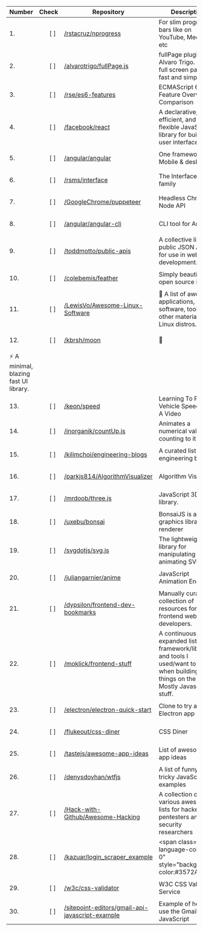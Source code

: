 Number | Check | Repository | Description |
----- | ----- | ----- | -----|
| 1. | <ul style="list-style-type:none"><li> [ ] </li></ul> | [/rstacruz/nprogress](https://github.com/rstacruz/nprogress) | For slim progress bars like on YouTube, Medium, etc | 
| 2. | <ul style="list-style-type:none"><li> [ ] </li></ul> | [/alvarotrigo/fullPage.js](https://github.com/alvarotrigo/fullPage.js) | fullPage plugin by Alvaro Trigo. Create full screen pages fast and simple | 
| 3. | <ul style="list-style-type:none"><li> [ ] </li></ul> | [/rse/es6-features](https://github.com/rse/es6-features) | ECMAScript 6: Feature Overview &amp; Comparison | 
| 4. | <ul style="list-style-type:none"><li> [ ] </li></ul> | [/facebook/react](https://github.com/facebook/react) | A declarative, efficient, and flexible JavaScript library for building user interfaces. | 
| 5. | <ul style="list-style-type:none"><li> [ ] </li></ul> | [/angular/angular](https://github.com/angular/angular) | One framework. Mobile &amp; desktop. | 
| 6. | <ul style="list-style-type:none"><li> [ ] </li></ul> | [/rsms/interface](https://github.com/rsms/interface) | The Interface font family | 
| 7. | <ul style="list-style-type:none"><li> [ ] </li></ul> | [/GoogleChrome/puppeteer](https://github.com/GoogleChrome/puppeteer) | Headless Chrome Node API | 
| 8. | <ul style="list-style-type:none"><li> [ ] </li></ul> | [/angular/angular-cli](https://github.com/angular/angular-cli) | CLI tool for Angular | 
| 9. | <ul style="list-style-type:none"><li> [ ] </li></ul> | [/toddmotto/public-apis](https://github.com/toddmotto/public-apis) | A collective list of public JSON APIs for use in web development. | 
| 10. | <ul style="list-style-type:none"><li> [ ] </li></ul> | [/colebemis/feather](https://github.com/colebemis/feather) | Simply beautiful open source icons | 
| 11. | <ul style="list-style-type:none"><li> [ ] </li></ul> | [/LewisVo/Awesome-Linux-Software](https://github.com/LewisVo/Awesome-Linux-Software) | <g-emoji alias="penguin" fallback-src="https://assets-cdn.github.com/images/icons/emoji/unicode/1f427.png"  >🐧</g-emoji> A list of awesome applications, software, tools and other materials for Linux distros. | 
| 12. | <ul style="list-style-type:none"><li> [ ] </li></ul> | [/kbrsh/moon](https://github.com/kbrsh/moon) | <g-emoji alias="crescent_moon" fallback-src="https://assets-cdn.github.com/images/icons/emoji/unicode/1f319.png"  >🌙</g-emoji>
                                    <g-emoji alias="zap" fallback-src="https://assets-cdn.github.com/images/icons/emoji/unicode/26a1.png"  >⚡️</g-emoji> A minimal, blazing fast UI library. | 
| 13. | <ul style="list-style-type:none"><li> [ ] </li></ul> | [/keon/speed](https://github.com/keon/speed) | Learning To Predict Vehicle Speed From A Video | 
| 14. | <ul style="list-style-type:none"><li> [ ] </li></ul> | [/inorganik/countUp.js](https://github.com/inorganik/countUp.js) | Animates a numerical value by counting to it | 
| 15. | <ul style="list-style-type:none"><li> [ ] </li></ul> | [/kilimchoi/engineering-blogs](https://github.com/kilimchoi/engineering-blogs) | A curated list of engineering blogs | 
| 16. | <ul style="list-style-type:none"><li> [ ] </li></ul> | [/parkjs814/AlgorithmVisualizer](https://github.com/parkjs814/AlgorithmVisualizer) | Algorithm Visualizer | 
| 17. | <ul style="list-style-type:none"><li> [ ] </li></ul> | [/mrdoob/three.js](https://github.com/mrdoob/three.js) | JavaScript 3D library. | 
| 18. | <ul style="list-style-type:none"><li> [ ] </li></ul> | [/uxebu/bonsai](https://github.com/uxebu/bonsai) | BonsaiJS is a graphics library and renderer | 
| 19. | <ul style="list-style-type:none"><li> [ ] </li></ul> | [/svgdotjs/svg.js](https://github.com/svgdotjs/svg.js) | The lightweight library for manipulating and animating SVG | 
| 20. | <ul style="list-style-type:none"><li> [ ] </li></ul> | [/juliangarnier/anime](https://github.com/juliangarnier/anime) | JavaScript Animation Engine | 
| 21. | <ul style="list-style-type:none"><li> [ ] </li></ul> | [/dypsilon/frontend-dev-bookmarks](https://github.com/dypsilon/frontend-dev-bookmarks) | Manually curated collection of resources for frontend web developers. | 
| 22. | <ul style="list-style-type:none"><li> [ ] </li></ul> | [/moklick/frontend-stuff](https://github.com/moklick/frontend-stuff) | A continuously expanded list of framework/libraries and tools I used/want to use when building things on the web. Mostly Javascript stuff. | 
| 23. | <ul style="list-style-type:none"><li> [ ] </li></ul> | [/electron/electron-quick-start](https://github.com/electron/electron-quick-start) | Clone to try a simple Electron app | 
| 24. | <ul style="list-style-type:none"><li> [ ] </li></ul> | [/flukeout/css-diner](https://github.com/flukeout/css-diner) | CSS Diner | 
| 25. | <ul style="list-style-type:none"><li> [ ] </li></ul> | [/tastejs/awesome-app-ideas](https://github.com/tastejs/awesome-app-ideas) | List of awesome app ideas | 
| 26. | <ul style="list-style-type:none"><li> [ ] </li></ul> | [/denysdovhan/wtfjs](https://github.com/denysdovhan/wtfjs) | A list of funny and tricky JavaScript examples | 
| 27. | <ul style="list-style-type:none"><li> [ ] </li></ul> | [/Hack-with-Github/Awesome-Hacking](https://github.com/Hack-with-Github/Awesome-Hacking) | A collection of various awesome lists for hackers, pentesters and security researchers | 
| 28. | <ul style="list-style-type:none"><li> [ ] </li></ul> | [/kazuar/login_scraper_example](https://github.com/kazuar/login_scraper_example) | <span class="repo-language-color ml-0" style="background-color:#3572A5; | 
| 29. | <ul style="list-style-type:none"><li> [ ] </li></ul> | [/w3c/css-validator](https://github.com/w3c/css-validator) | W3C CSS Validation Service | 
| 30. | <ul style="list-style-type:none"><li> [ ] </li></ul> | [/sitepoint-editors/gmail-api-javascript-example](https://github.com/sitepoint-editors/gmail-api-javascript-example) | Example of how to use the Gmail API in JavaScript | 
